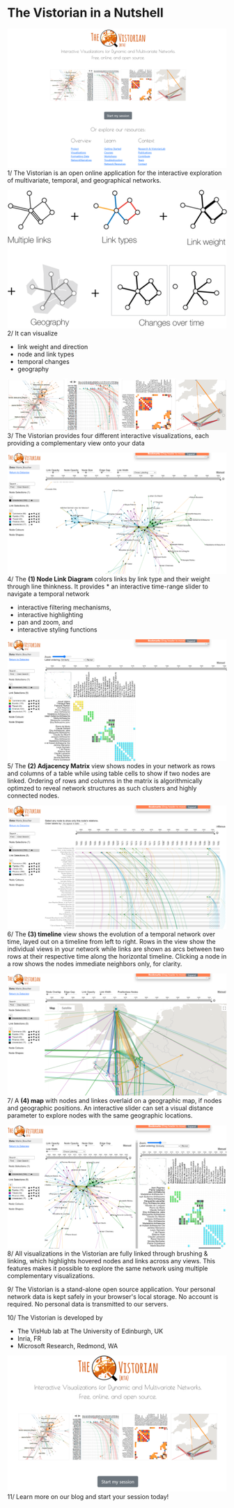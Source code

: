 # The Vistorian in a Nutshell

![](figures/v-opening.png)
1/ The Vistorian is an open online application for the interactive exploration of multivariate, temporal, and geographical networks. 

![](assets/Images/multiple-links.png)
2/ It can visualize
* link weight and direction
* node and link types
* temporal changes
* geography

![](figures/vistorian-visualizations.png)
3/ The Vistorian provides four different interactive visualizations, each providing a complementary view onto your data

![](figures/v-nodelink.png)
4/ The **(1) Node Link Diagram** colors links by link type and their weight through line thinkness. It provides * an interactive time-range slider to navigate a temporal network
* interactive filtering mechanisms,
* interactive highlighting
* pan and zoom, and 
* interactive styling functions

![](figures/v-matrix.png)
5/ The **(2) Adjacency Matrix** view shows nodes in your network as rows and columns of a table while using table cells to show if two nodes are linked. Ordering of rows and columns in the matrix is algorithmically optimzed to reveal network structures as such clusters and highly connected nodes. 

![](figures/v-timeline.png)
6/ The **(3) timeline** view shows the evolution of a temporal network over time, layed out on a timeline from left to right. Rows in the view show the individual views in your network while links are shown as arcs between two rows at their respective time along the horizontal timeline. Clicking a node in a row shows the nodes immediate neighbors only, for clarity.

![](figures/v-map.png)
7/ A **(4) map** with nodes and linkes overlaid on a geographic map, if nodes and geographic positions. An interactive slider can set a visual distance parameter to explore nodes with the same geographic locations.

![](figures/v-sidebyside.png)
8/ All visualizations in the Vistorian are fully linked through brushing & linking, which highlights hovered nodes and links across any views. This features makes it possible to explore the same network using multiple complementary visualizations. 

9/ The Vistorian is a stand-alone open source application. Your personal network data is kept safely in your browser's local storage. No account is required. No personal data is transmitted to our servers. 

10/ The Vistorian is developed by 
* The VisHub lab at The University of Edinburgh, UK
* Inria, FR
* Microsoft Research, Redmond, WA

![](figures/v-opening2.png
)
11/ Learn more on our blog and start your session today!

